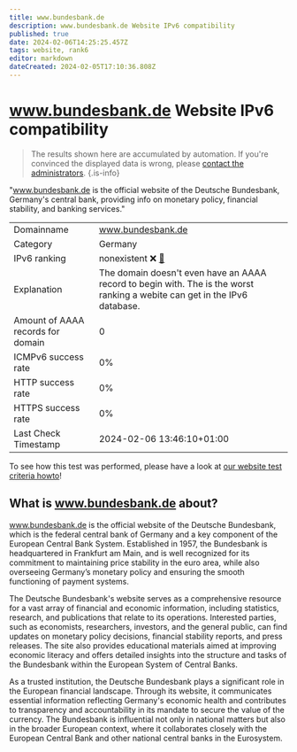 ```yaml
---
title: www.bundesbank.de
description: www.bundesbank.de Website IPv6 compatibility
published: true
date: 2024-02-06T14:25:25.457Z
tags: website, rank6
editor: markdown
dateCreated: 2024-02-05T17:10:36.808Z
---
```


# www.bundesbank.de Website IPv6 compatibility

> The results shown here are accumulated by automation. If you're convinced the displayed data is wrong, please [contact the administrators](/howto/chat). 
{.is-info}

"www.bundesbank.de is the official website of the Deutsche Bundesbank, Germany's central bank, providing info on monetary policy, financial stability, and banking services."


|   |   |
| - | - |
| Domainname | www.bundesbank.de
| Category | Germany |
| IPv6 ranking | nonexistent :x: [🔗](/howto/ranking) |
| Explanation | The domain doesn't even have an AAAA record to begin with. The is the worst ranking a webite can get in the IPv6 database. |
| Amount of AAAA records for domain | 0 |
| ICMPv6 success rate | 0%|
| HTTP success rate | 0% |
| HTTPS success rate | 0% |
| Last Check Timestamp | 2024-02-06 13:46:10+01:00 |

To see how this test was performed, please have a look at [our website test criteria howto](/howto/testcriteria/website)!


## What is www.bundesbank.de about?
www.bundesbank.de is the official website of the Deutsche Bundesbank, which is the federal central bank of Germany and a key component of the European Central Bank System. Established in 1957, the Bundesbank is headquartered in Frankfurt am Main, and is well recognized for its commitment to maintaining price stability in the euro area, while also overseeing Germany’s monetary policy and ensuring the smooth functioning of payment systems.

The Deutsche Bundesbank's website serves as a comprehensive resource for a vast array of financial and economic information, including statistics, research, and publications that relate to its operations. Interested parties, such as economists, researchers, investors, and the general public, can find updates on monetary policy decisions, financial stability reports, and press releases. The site also provides educational materials aimed at improving economic literacy and offers detailed insights into the structure and tasks of the Bundesbank within the European System of Central Banks.

As a trusted institution, the Deutsche Bundesbank plays a significant role in the European financial landscape. Through its website, it communicates essential information reflecting Germany's economic health and contributes to transparency and accountability in its mandate to secure the value of the currency. The Bundesbank is influential not only in national matters but also in the broader European context, where it collaborates closely with the European Central Bank and other national central banks in the Eurosystem.


